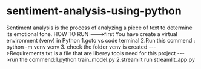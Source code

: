 # sentiment-analysis-using-python
Sentiment analysis is the process of analyzing a piece of text to determine its emotional tone.
HOW TO RUN
--->first  You have create a virtual environment (venv) in Python
1.goto vs code terminal
2.Run this commend : python -m venv venv
3. check the folder venv is created 
--->Requirements.txt is a file that are liberey tools need for this project
--->run the commend:1.python train_model.py
                    2.streamlit run streamlit_app.py

